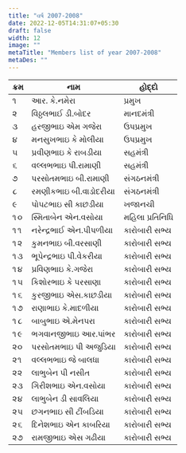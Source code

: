 ```yaml
---
title: "વર્ષ 2007-2008"
date: 2022-12-05T14:31:07+05:30
draft: false
width: 12
image: ""
metaTitle: "Members list of year 2007-2008"
metaDes: ""
---
```


| ક્રમ | નામ | હોદ્દો |
| --- | --- | --- |
| ૧ | આર. કે.નમેરા | પ્રમુખ |
| ૨ | વિઠ્ઠલભાઈ ડી.બોદર | માનદમંત્રી |
| ૩ | હરજીભાઇ એમ ગજેરા | ઉપપ્રમુખ |
| ૪ | મનસુખભાઇ કે મોલીયા | ઉપપ્રમુખ |
| ૫ | પ્રવીણભાઇ કે રાબડીયા | સહમંત્રી |
| ૬ | વલ્લભભાઇ પી.રામાણી | સહમંત્રી |
| ૭ | પરસોતમભાઇ બી.રામાણી | સંગઠનમંત્રી |
| ૮ | રમણીકભાઇ બી.વાડોદરીયા | સંગઠનમંત્રી |
| ૯ | પોપટભાઇ સી કાછડીયા | ખજાનચી |
| ૧૦ | સ્મિતાબેન એન.વસોયા | મહિલા પ્રતિનિધિ |
| ૧૧ | નરેન્દ્રભાઈ એન.પીપળીયા | કારોબારી સભ્ય |
| ૧૨ | કુમનભાઇ બી.વરસાણી | કારોબારી સભ્ય |
| ૧૩ | ભૂપેન્દ્રભાઇ પી.વેકરીયા | કારોબારી સભ્ય |
| ૧૪ | પ્રવિણભાઇ કે.ગજેરા | કારોબારી સભ્ય |
| ૧૫ | કિશોરભાઇ કે પરસાણા | કારોબારી સભ્ય |
| ૧૬ | કુરજીભાઇ એસ.કાછડીયા | કારોબારી સભ્ય |
| ૧૭ | રાણાભાઇ કે.માદળીયા | કારોબારી સભ્ય |
| ૧૮ | બાબુભાઇ એ.મેનપરા | કારોબારી સભ્ય |
| ૧૯ | ભગવાનજીભાઇ આર.પાંભર | કારોબારી સભ્ય |
| ૨૦ | પરસોતમભાઇ પી અજુડિયા | કારોબારી સભ્ય |
| ૨૧ | વલ્લભભાઇ જે બાલધા | કારોબારી સભ્ય |
| ૨૨ | લાભુબેન પી નસીત | કારોબારી સભ્ય |
| ૨૩ | ગિરીશભાઇ એન.વસોયા | કારોબારી સભ્ય |
| ૨૪ | લાભુબેન ડી સાવલિયા | કારોબારી સભ્ય |
| ૨૫ | છગનભાઇ સી ટીંબડિયા | કારોબારી સભ્ય |
| ૨૬ | દિનેશભાઇ એન કાબરિયા | કારોબારી સભ્ય |
| ૨૭ | રામજીભાઇ એસ ગઢીયા | કારોબારી સભ્ય |
